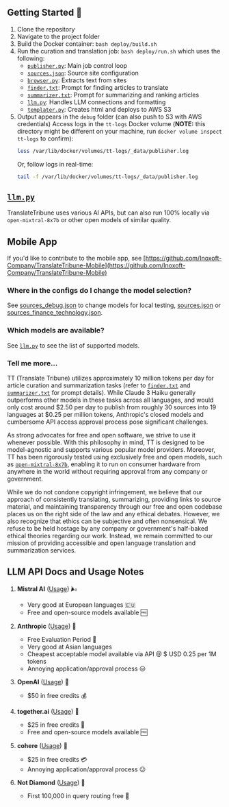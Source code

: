 ## Getting Started 🏁

1. Clone the repository
2. Navigate to the project folder
3. Build the Docker container: ```bash deploy/build.sh```
4. Run the curation and translation job: ```bash deploy/run.sh``` which uses the following:
    - [```publisher.py```](./utils/publisher.py): Main job control loop
    - [```sources.json```](./config/sources.json): Source site configuration
    - [```browser.py```](./utils/browser.py): Extracts text from sites
    - [```finder.txt```](./config/finder.txt): Prompt for finding articles to translate
    - [```summarizer.txt```](./config/summarizer.txt): Prompt for summarizing and ranking articles
    - [```llm.py```](./utils/llm.py): Handles LLM connections and formatting
    - [```templater.py```](./utils/templater.py): Creates html and deploys to AWS S3
5. Output appears in the ```debug``` folder (can also push to S3 with AWS credentials)
    Access logs in the ```tt-logs``` Docker volume (**NOTE:** this directory might be different on your machine, run ```docker volume inspect tt-logs``` to confirm):
    ```bash
    less /var/lib/docker/volumes/tt-logs/_data/publisher.log
    ```
    Or, follow logs in real-time:
    ```bash
    tail -f /var/lib/docker/volumes/tt-logs/_data/publisher.log
    ```

## [```llm.py```](./utils/llm.py) 

TranslateTribune uses various AI APIs, but can also run 100% locally via ```open-mixtral-8x7b``` or other open models of similar quality.

## Mobile App

If you'd like to contribute to the mobile app, see [https://github.com/Inoxoft-Company/TranslateTribune-Mobile](https://github.com/Inoxoft-Company/TranslateTribune-Mobile)

### Where in the configs do I change the model selection?

See [sources_debug.json](./config/sources_debug.json) to change models for local testing, [sources.json](./config/sources.json) or [sources_finance_technology.json](./config/sources_finance_technology.json).

### Which models are available?

See [```llm.py```](./utils/llm.py) to see the list of supported models.

### Tell me more... 

TT (Translate Tribune) utilizes approximately 10 million tokens per day for article curation and summarization tasks (refer to [```finder.txt```](./config/finder.txt) and [```summarizer.txt```](./config/summarizer.txt) for prompt details). While Claude 3 Haiku generally outperforms other models in these tasks across all languages, and would only cost around $2.50 per day to publish from roughly 30 sources into 19 languages at $0.25 per million tokens, Anthropic's closed models and cumbersome API access approval process pose significant challenges.

As strong advocates for free and open software, we strive to use it whenever possible. With this philosophy in mind, TT is designed to be model-agnostic and supports various popular model providers. Moreover, TT has been rigorously tested using exclusively free and open models, such as [```open-mixtral-8x7b```](https://huggingface.co/mistralai/Mixtral-8x7B-v0.1), enabling it to run on consumer hardware from anywhere in the world without requiring approval from any company or government.

While we do not condone copyright infringement, we believe that our approach of consistently translating, summarizing, providing links to source material, and maintaining transparency through our free and open codebase places us on the right side of the law and any ethical debates. However, we also recognize that ethics can be subjective and often nonsensical. We refuse to be held hostage by any company or government's half-baked ethical theories regarding our work. Instead, we remain committed to our mission of providing accessible and open language translation and summarization services.


## LLM API Docs and Usage Notes 

1. **Mistral AI** ([Usage](https://console.mistral.ai/usage/)) 🌬️
   - Very good at European languages 🇪🇺
   - Free and open-source models available 🆓

2. **Anthropic** ([Usage](https://console.anthropic.com/settings/logs)) 🤖
   - Free Evaluation Period 🎉
   - Very good at Asian languages
   - Cheapest acceptable model available via API @ $ USD 0.25 per 1M tokens
   - Annoying application/approval process 😒

3. **OpenAI** ([Usage](https://platform.openai.com/usage)) 🧠
   - $50 in free credits 💰

4. **together.ai** ([Usage](https://api.together.xyz/settings/billing)) 🤝
   - $25 in free credits 💸
   - Free and open-source models available 🆓

5. **cohere** ([Usage](https://dashboard.cohere.com/billing)) 🧩
   - $25 in free credits 💳
   - Annoying application/approval process 😕

6. **Not Diamond** ([Usage](https://app.notdiamond.ai/usage)) 💎
   - First 100,000 in query routing free 🎁
